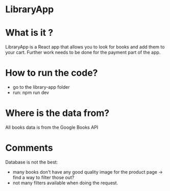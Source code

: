 # LibraryApp

# What is it ?

LibraryApp is a React app that allows you to look for books and add them to your cart. Further work needs to be done for the payment part of the app.

# How to run the code?

- go to the library-app folder
- run: npm run dev

# Where is the data from?

All books data is from the Google Books API

# Comments

Database is not the best:

- many books don't have any good quality image for the product page -> find a way to filter those out?
- not many filters available when doing the request.
